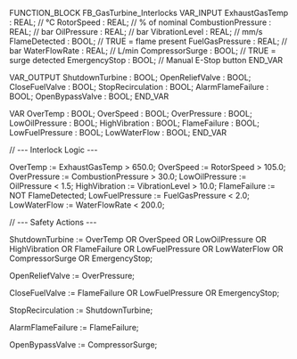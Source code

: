 FUNCTION_BLOCK FB_GasTurbine_Interlocks
VAR_INPUT
    ExhaustGasTemp      : REAL;     // °C
    RotorSpeed          : REAL;     // % of nominal
    CombustionPressure  : REAL;     // bar
    OilPressure         : REAL;     // bar
    VibrationLevel      : REAL;     // mm/s
    FlameDetected       : BOOL;     // TRUE = flame present
    FuelGasPressure     : REAL;     // bar
    WaterFlowRate       : REAL;     // L/min
    CompressorSurge     : BOOL;     // TRUE = surge detected
    EmergencyStop       : BOOL;     // Manual E-Stop button
END_VAR

VAR_OUTPUT
    ShutdownTurbine     : BOOL;
    OpenReliefValve     : BOOL;
    CloseFuelValve      : BOOL;
    StopRecirculation   : BOOL;
    AlarmFlameFailure   : BOOL;
    OpenBypassValve     : BOOL;
END_VAR

VAR
    OverTemp            : BOOL;
    OverSpeed           : BOOL;
    OverPressure        : BOOL;
    LowOilPressure      : BOOL;
    HighVibration       : BOOL;
    FlameFailure        : BOOL;
    LowFuelPressure     : BOOL;
    LowWaterFlow        : BOOL;
END_VAR

// --- Interlock Logic ---

OverTemp         := ExhaustGasTemp > 650.0;
OverSpeed        := RotorSpeed > 105.0;
OverPressure     := CombustionPressure > 30.0;
LowOilPressure   := OilPressure < 1.5;
HighVibration    := VibrationLevel > 10.0;
FlameFailure     := NOT FlameDetected;
LowFuelPressure  := FuelGasPressure < 2.0;
LowWaterFlow     := WaterFlowRate < 200.0;

// --- Safety Actions ---

ShutdownTurbine := OverTemp OR OverSpeed OR LowOilPressure OR
                   HighVibration OR FlameFailure OR LowFuelPressure OR
                   LowWaterFlow OR CompressorSurge OR EmergencyStop;

OpenReliefValve := OverPressure;

CloseFuelValve  := FlameFailure OR LowFuelPressure OR EmergencyStop;

StopRecirculation := ShutdownTurbine;

AlarmFlameFailure := FlameFailure;

OpenBypassValve := CompressorSurge;
